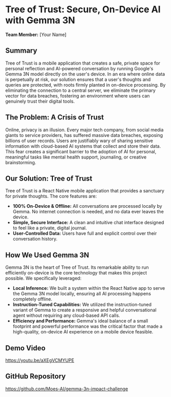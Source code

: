 # Tree of Trust: Secure, On-Device AI with Gemma 3N

**Team Member:** [Your Name]

## Summary

Tree of Trust is a mobile application that creates a safe, private space for personal reflection and AI-powered conversation by running Google's Gemma 3N model directly on the user's device. In an era where online data is perpetually at risk, our solution ensures that a user's thoughts and queries are protected, with roots firmly planted in on-device processing. By eliminating the connection to a central server, we eliminate the primary vector for data breaches, fostering an environment where users can genuinely trust their digital tools.

## The Problem: A Crisis of Trust

Online, privacy is an illusion. Every major tech company, from social media giants to service providers, has suffered massive data breaches, exposing billions of user records. Users are justifiably wary of sharing sensitive information with cloud-based AI systems that collect and store their data. This fear creates a significant barrier to the adoption of AI for personal, meaningful tasks like mental health support, journaling, or creative brainstorming.

## Our Solution: Tree of Trust

Tree of Trust is a React Native mobile application that provides a sanctuary for private thoughts. The core features are:

* **100% On-Device & Offline:** All conversations are processed locally by Gemma. No internet connection is needed, and no data ever leaves the device.
* **Simple, Secure Interface:** A clean and intuitive chat interface designed to feel like a private, digital journal.
* **User-Controlled Data:** Users have full and explicit control over their conversation history.


## How We Used Gemma 3N

Gemma 3N is the heart of Tree of Trust. Its remarkable ability to run efficiently on-device is the core technology that makes this project possible. We specifically leveraged:

* **Local Inference:** We built a system within the React Native app to serve the Gemma 3N model locally, ensuring all AI processing happens completely offline.
* **Instruction-Tuned Capabilities:** We utilized the instruction-tuned variant of Gemma to create a responsive and helpful conversational agent without requiring any cloud-based API calls.
* **Efficiency and Performance:** Gemma's ideal balance of a small footprint and powerful performance was the critical factor that made a high-quality, on-device AI experience on a mobile device feasible.

## Demo Video

https://youtu.be/aXEgVCMYUPE

## GitHub Repository

https://github.com/Moes-AI/gemma-3n-impact-challenge